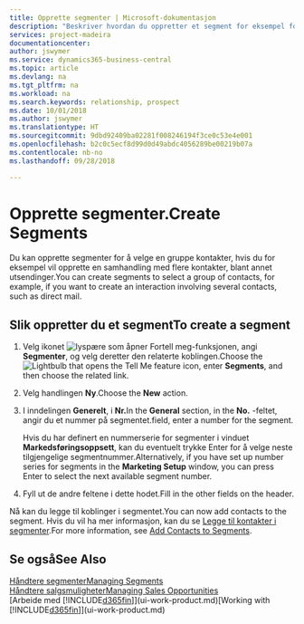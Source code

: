 ```yaml
---
title: Opprette segmenter | Microsoft-dokumentasjon
description: "Beskriver hvordan du oppretter et segment for eksempel for en gruppe med kontakter i Business Central, for å sende direktereklame til flere kontakter."
services: project-madeira
documentationcenter: 
author: jswymer
ms.service: dynamics365-business-central
ms.topic: article
ms.devlang: na
ms.tgt_pltfrm: na
ms.workload: na
ms.search.keywords: relationship, prospect
ms.date: 10/01/2018
ms.author: jswymer
ms.translationtype: HT
ms.sourcegitcommit: 9dbd92409ba02281f008246194f3ce0c53e4e001
ms.openlocfilehash: b2c0c5ecf8d99d0d49abdc4056289be00219b07a
ms.contentlocale: nb-no
ms.lasthandoff: 09/28/2018

---
```

# <a name="create-segments"></a><span data-ttu-id="f9d6a-103">Opprette segmenter.</span><span class="sxs-lookup"><span data-stu-id="f9d6a-103">Create Segments</span></span>
<span data-ttu-id="f9d6a-104">Du kan opprette segmenter for å velge en gruppe kontakter, hvis du for eksempel vil opprette en samhandling med flere kontakter, blant annet utsendinger.</span><span class="sxs-lookup"><span data-stu-id="f9d6a-104">You can create segments to select a group of contacts, for example, if you want to create an interaction involving several contacts, such as direct mail.</span></span>

## <a name="to-create-a-segment"></a><span data-ttu-id="f9d6a-105">Slik oppretter du et segment</span><span class="sxs-lookup"><span data-stu-id="f9d6a-105">To create a segment</span></span>
1. <span data-ttu-id="f9d6a-106">Velg ikonet ![lyspære som åpner Fortell meg-funksjonen](media/ui-search/search_small.png "Fortell hva du vil gjøre"), angi **Segmenter**, og velg deretter den relaterte koblingen.</span><span class="sxs-lookup"><span data-stu-id="f9d6a-106">Choose the ![Lightbulb that opens the Tell Me feature](media/ui-search/search_small.png "Tell me what you want to do") icon, enter **Segments**, and then choose the related link.</span></span>
2. <span data-ttu-id="f9d6a-107">Velg handlingen **Ny**.</span><span class="sxs-lookup"><span data-stu-id="f9d6a-107">Choose the **New** action.</span></span>
3. <span data-ttu-id="f9d6a-108">I inndelingen **Generelt**, i **Nr.**</span><span class="sxs-lookup"><span data-stu-id="f9d6a-108">In the **General** section, in the **No.**</span></span> <span data-ttu-id="f9d6a-109">-feltet, angir du et nummer på segmentet.</span><span class="sxs-lookup"><span data-stu-id="f9d6a-109">field, enter a number for the segment.</span></span>

    <span data-ttu-id="f9d6a-110">Hvis du har definert en nummerserie for segmenter i vinduet **Markedsføringsoppsett**, kan du eventuelt trykke Enter for å velge neste tilgjengelige segmentnummer.</span><span class="sxs-lookup"><span data-stu-id="f9d6a-110">Alternatively, if you have set up number series for segments in the **Marketing Setup** window, you can press Enter to select the next available segment number.</span></span>
4. <span data-ttu-id="f9d6a-111">Fyll ut de andre feltene i dette hodet.</span><span class="sxs-lookup"><span data-stu-id="f9d6a-111">Fill in the other fields on the header.</span></span>

<span data-ttu-id="f9d6a-112">Nå kan du legge til koblinger i segmentet.</span><span class="sxs-lookup"><span data-stu-id="f9d6a-112">You can now add contacts to the segment.</span></span> <span data-ttu-id="f9d6a-113">Hvis du vil ha mer informasjon, kan du se [Legge til kontakter i segmenter](marketing-add-contact-segment.md).</span><span class="sxs-lookup"><span data-stu-id="f9d6a-113">For more information, see [Add Contacts to Segments](marketing-add-contact-segment.md).</span></span>

## <a name="see-also"></a><span data-ttu-id="f9d6a-114">Se også</span><span class="sxs-lookup"><span data-stu-id="f9d6a-114">See Also</span></span>
[<span data-ttu-id="f9d6a-115">Håndtere segmenter</span><span class="sxs-lookup"><span data-stu-id="f9d6a-115">Managing Segments</span></span>](marketing-segments.md)  
[<span data-ttu-id="f9d6a-116">Håndtere salgsmuligheter</span><span class="sxs-lookup"><span data-stu-id="f9d6a-116">Managing Sales Opportunities</span></span>](marketing-manage-sales-opportunities.md)  
<span data-ttu-id="f9d6a-117">[Arbeide med [!INCLUDE[d365fin](includes/d365fin_md.md)]](ui-work-product.md)</span><span class="sxs-lookup"><span data-stu-id="f9d6a-117">[Working with [!INCLUDE[d365fin](includes/d365fin_md.md)]](ui-work-product.md)</span></span>  

